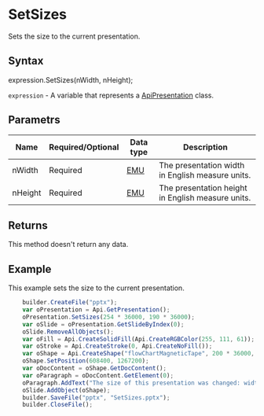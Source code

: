 # SetSizes

Sets the size to the current presentation.

## Syntax

expression.SetSizes(nWidth, nHeight);

`expression` - A variable that represents a [ApiPresentation](../ApiPresentation.md) class.

## Parametrs

| **Name** | **Required/Optional** | **Data type** | **Description** |
| ------------- | ------------- | ------------- | ------------- |
| nWidth | Required | [EMU](../../../Enumerations/Emu.md) | The presentation width in English measure units. |
| nHeight | Required | [EMU](../../../Enumerations/Emu.md) | The presentation height in English measure units. |

## Returns

This method doesn't return any data.
## Example

This example sets the size to the current presentation.

```javascript
	builder.CreateFile("pptx");
	var oPresentation = Api.GetPresentation();
	oPresentation.SetSizes(254 * 36000, 190 * 36000);
	var oSlide = oPresentation.GetSlideByIndex(0);
	oSlide.RemoveAllObjects();
	var oFill = Api.CreateSolidFill(Api.CreateRGBColor(255, 111, 61));
	var oStroke = Api.CreateStroke(0, Api.CreateNoFill());
	var oShape = Api.CreateShape("flowChartMagneticTape", 200 * 36000, 130 * 36000, oFill, oStroke);
	oShape.SetPosition(608400, 1267200);
	var oDocContent = oShape.GetDocContent();
	var oParagraph = oDocContent.GetElement(0);
	oParagraph.AddText("The size of this presentation was changed: width - 254 mm, height - 190 mm.");
	oSlide.AddObject(oShape);
	builder.SaveFile("pptx", "SetSizes.pptx");
	builder.CloseFile();
```
